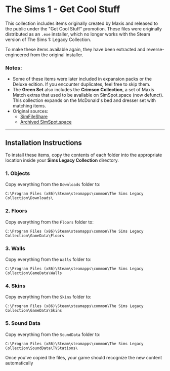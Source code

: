 # The Sims 1 - Get Cool Stuff  

This collection includes items originally created by Maxis and released to the public under the "Get Cool Stuff" promotion. These files were originally distributed as an `.exe` installer, which no longer works with the Steam version of The Sims 1: Legacy Collection.  

To make these items available again, they have been extracted and reverse-engineered from the original installer.  

### Notes:  
- Some of these items were later included in expansion packs or the Deluxe edition. If you encounter duplicates, feel free to skip them.  
- The **Green Set** also includes the **Crimson Collection**, a set of Maxis Match extras that used to be available on SimSpot.space (now defunct). This collection expands on the McDonald's bed and dresser set with matching items.  
- Original sources:  
  - [SimFileShare](https://www.simfileshare.net/download/572725/)  
  - [Archived SimSpot.space](https://web.archive.org/web/20240523115637/http://simspot.space/crimson-collection/)  

---

## Installation Instructions  

To install these items, copy the contents of each folder into the appropriate location inside your **Sims Legacy Collection** directory.  

### 1. Objects  
Copy everything from the `Downloads` folder to:  

```
C:\Program Files (x86)\Steam\steamapps\common\The Sims Legacy Collection\Downloads\
```

### 2. Floors  
Copy everything from the `Floors` folder to:  

```
C:\Program Files (x86)\Steam\steamapps\common\The Sims Legacy Collection\GameData\Floors
```

### 3. Walls  
Copy everything from the `Walls` folder to:  

```
C:\Program Files (x86)\Steam\steamapps\common\The Sims Legacy Collection\GameData\Walls
```

### 4. Skins  
Copy everything from the `Skins` folder to:  

```
C:\Program Files (x86)\Steam\steamapps\common\The Sims Legacy Collection\GameData\Skins
```

### 5. Sound Data  
Copy everything from the `SoundData` folder to:  

```
C:\Program Files (x86)\Steam\steamapps\common\The Sims Legacy Collection\SoundData\TVStations\
```

Once you've copied the files, your game should recognize the new content automatically
